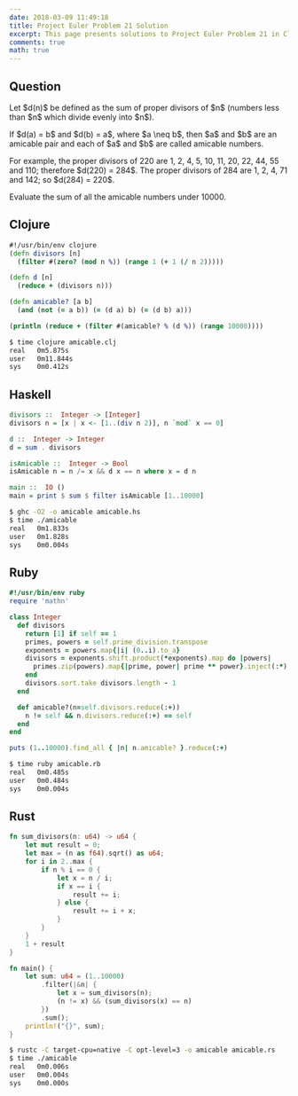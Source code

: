 ```yaml
---
date: 2018-03-09 11:49:18
title: Project Euler Problem 21 Solution
excerpt: This page presents solutions to Project Euler Problem 21 in Clojure, Haskell, Ruby and Rust.
comments: true
math: true
---
```



## Question

<p>
Let $d(n)$ be defined as the sum of proper divisors of $n$
(numbers less than $n$ which divide evenly into $n$).
</p>

<p>
If $d(a) = b$ and $d(b) = a$, where $a \neq b$, then $a$ and $b$
are an amicable pair and each of $a$ and $b$ are called amicable numbers.
</p>

<p>
For example, the proper divisors of 220 are 1, 2, 4, 5, 10, 11,
20, 22, 44, 55 and 110; therefore $d(220) = 284$. The proper 
divisors of 284 are 1, 2, 4, 71 and 142; so $d(284) = 220$.
</p>

<p>
Evaluate the sum of all the amicable numbers under 10000.
</p>






## Clojure

```clojure
#!/usr/bin/env clojure
(defn divisors [n]
  (filter #(zero? (mod n %)) (range 1 (+ 1 (/ n 2)))))

(defn d [n]
  (reduce + (divisors n)))

(defn amicable? [a b]
  (and (not (= a b)) (= (d a) b) (= (d b) a)))

(println (reduce + (filter #(amicable? % (d %)) (range 10000))))
```


```bash
$ time clojure amicable.clj
real   0m5.875s
user   0m11.844s
sys    0m0.412s
```



## Haskell

```haskell
divisors ::  Integer -> [Integer]
divisors n = [x | x <- [1..(div n 2)], n `mod` x == 0]

d ::  Integer -> Integer
d = sum . divisors

isAmicable ::  Integer -> Bool
isAmicable n = n /= x && d x == n where x = d n

main ::  IO ()
main = print $ sum $ filter isAmicable [1..10000]
```


```bash
$ ghc -O2 -o amicable amicable.hs
$ time ./amicable
real   0m1.833s
user   0m1.828s
sys    0m0.004s
```



## Ruby

```ruby
#!/usr/bin/env ruby
require 'mathn' 

class Integer 
  def divisors
    return [1] if self == 1
    primes, powers = self.prime_division.transpose 
    exponents = powers.map{|i| (0..i).to_a} 
    divisors = exponents.shift.product(*exponents).map do |powers| 
      primes.zip(powers).map{|prime, power| prime ** power}.inject(:*) 
    end 
    divisors.sort.take divisors.length - 1
  end

  def amicable?(n=self.divisors.reduce(:+))
    n != self && n.divisors.reduce(:+) == self
  end
end

puts (1..10000).find_all { |n| n.amicable? }.reduce(:+)
```


```bash
$ time ruby amicable.rb
real   0m0.485s
user   0m0.484s
sys    0m0.004s
```



## Rust

```rust
fn sum_divisors(n: u64) -> u64 {
    let mut result = 0;
    let max = (n as f64).sqrt() as u64;
    for i in 2..max {
        if n % i == 0 {
            let x = n / i;
            if x == i {
                result += i;
            } else {
                result += i + x;
            }
        }
    }
    1 + result
}

fn main() {
    let sum: u64 = (1..10000)
        .filter(|&n| {
            let x = sum_divisors(n);
            (n != x) && (sum_divisors(x) == n)
        })
        .sum();
    println!("{}", sum);
}
```


```bash
$ rustc -C target-cpu=native -C opt-level=3 -o amicable amicable.rs
$ time ./amicable
real   0m0.006s
user   0m0.004s
sys    0m0.000s
```


